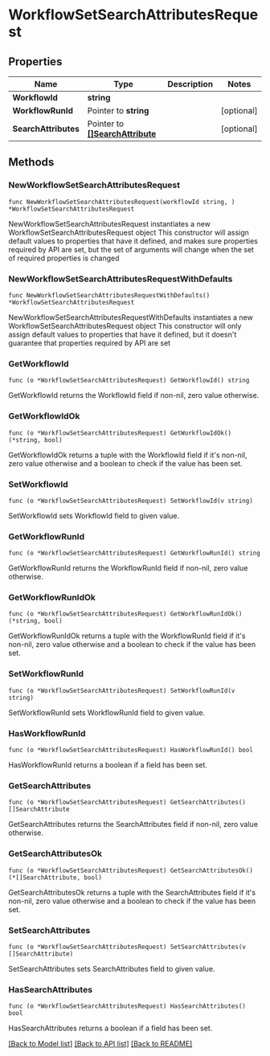 # WorkflowSetSearchAttributesRequest

## Properties

Name | Type | Description | Notes
------------ | ------------- | ------------- | -------------
**WorkflowId** | **string** |  | 
**WorkflowRunId** | Pointer to **string** |  | [optional] 
**SearchAttributes** | Pointer to [**[]SearchAttribute**](SearchAttribute.md) |  | [optional] 

## Methods

### NewWorkflowSetSearchAttributesRequest

`func NewWorkflowSetSearchAttributesRequest(workflowId string, ) *WorkflowSetSearchAttributesRequest`

NewWorkflowSetSearchAttributesRequest instantiates a new WorkflowSetSearchAttributesRequest object
This constructor will assign default values to properties that have it defined,
and makes sure properties required by API are set, but the set of arguments
will change when the set of required properties is changed

### NewWorkflowSetSearchAttributesRequestWithDefaults

`func NewWorkflowSetSearchAttributesRequestWithDefaults() *WorkflowSetSearchAttributesRequest`

NewWorkflowSetSearchAttributesRequestWithDefaults instantiates a new WorkflowSetSearchAttributesRequest object
This constructor will only assign default values to properties that have it defined,
but it doesn't guarantee that properties required by API are set

### GetWorkflowId

`func (o *WorkflowSetSearchAttributesRequest) GetWorkflowId() string`

GetWorkflowId returns the WorkflowId field if non-nil, zero value otherwise.

### GetWorkflowIdOk

`func (o *WorkflowSetSearchAttributesRequest) GetWorkflowIdOk() (*string, bool)`

GetWorkflowIdOk returns a tuple with the WorkflowId field if it's non-nil, zero value otherwise
and a boolean to check if the value has been set.

### SetWorkflowId

`func (o *WorkflowSetSearchAttributesRequest) SetWorkflowId(v string)`

SetWorkflowId sets WorkflowId field to given value.


### GetWorkflowRunId

`func (o *WorkflowSetSearchAttributesRequest) GetWorkflowRunId() string`

GetWorkflowRunId returns the WorkflowRunId field if non-nil, zero value otherwise.

### GetWorkflowRunIdOk

`func (o *WorkflowSetSearchAttributesRequest) GetWorkflowRunIdOk() (*string, bool)`

GetWorkflowRunIdOk returns a tuple with the WorkflowRunId field if it's non-nil, zero value otherwise
and a boolean to check if the value has been set.

### SetWorkflowRunId

`func (o *WorkflowSetSearchAttributesRequest) SetWorkflowRunId(v string)`

SetWorkflowRunId sets WorkflowRunId field to given value.

### HasWorkflowRunId

`func (o *WorkflowSetSearchAttributesRequest) HasWorkflowRunId() bool`

HasWorkflowRunId returns a boolean if a field has been set.

### GetSearchAttributes

`func (o *WorkflowSetSearchAttributesRequest) GetSearchAttributes() []SearchAttribute`

GetSearchAttributes returns the SearchAttributes field if non-nil, zero value otherwise.

### GetSearchAttributesOk

`func (o *WorkflowSetSearchAttributesRequest) GetSearchAttributesOk() (*[]SearchAttribute, bool)`

GetSearchAttributesOk returns a tuple with the SearchAttributes field if it's non-nil, zero value otherwise
and a boolean to check if the value has been set.

### SetSearchAttributes

`func (o *WorkflowSetSearchAttributesRequest) SetSearchAttributes(v []SearchAttribute)`

SetSearchAttributes sets SearchAttributes field to given value.

### HasSearchAttributes

`func (o *WorkflowSetSearchAttributesRequest) HasSearchAttributes() bool`

HasSearchAttributes returns a boolean if a field has been set.


[[Back to Model list]](../README.md#documentation-for-models) [[Back to API list]](../README.md#documentation-for-api-endpoints) [[Back to README]](../README.md)


